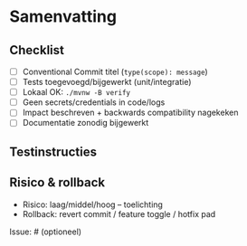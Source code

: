 # Samenvatting
<!-- Korte beschrijving en rationale -->

## Checklist
- [ ] Conventional Commit titel (`type(scope): message`)
- [ ] Tests toegevoegd/bijgewerkt (unit/integratie)
- [ ] Lokaal OK: `./mvnw -B verify`
- [ ] Geen secrets/credentials in code/logs
- [ ] Impact beschreven + backwards compatibility nagekeken
- [ ] Documentatie zonodig bijgewerkt

## Testinstructies
<!-- Hoe lokaal te testen + verwachte resultaten -->

## Risico & rollback
- Risico: laag/middel/hoog – toelichting
- Rollback: revert commit / feature toggle / hotfix pad

Issue: #<nummer> (optioneel)
